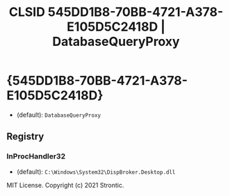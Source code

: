 ﻿---
title: "CLSID 545DD1B8-70BB-4721-A378-E105D5C2418D | DatabaseQueryProxy"
excerpt: What is COM-Object CLSID 545DD1B8-70BB-4721-A378-E105D5C2418D?
---

# {545DD1B8-70BB-4721-A378-E105D5C2418D}

* (default): `DatabaseQueryProxy`

## Registry


### InProcHandler32

* (default): `C:\Windows\System32\DispBroker.Desktop.dll`

MIT License. Copyright (c) 2021 Strontic.


